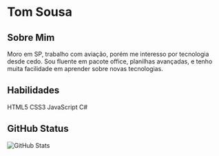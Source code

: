# Tom Sousa

## Sobre Mim
Moro em SP, trabalho com aviação, porém me interesso por tecnologia desde cedo. Sou fluente em pacote office, planilhas avançadas, e tenho muita facilidade em aprender sobre novas tecnologias.


## Habilidades
HTML5
CSS3
JavaScript
C#


## GitHub Status
![GitHub Stats](https://github-readme-stats.vercel.app/api?username=thomehhh&theme=transparent&bg_color=0E6305&border_color=09E500&show_icons=true&icon_color=ffff&title_color=ffff&text_color=6DE03F&hide_title=true&hide=stars)


